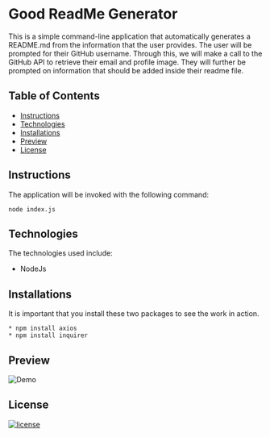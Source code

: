 # Good ReadMe Generator 
        
This is a simple command-line application that automatically generates a README.md from the information that the user provides. The user will be prompted for their GitHub username. Through this, we will make a call to the GitHub API to retrieve their email and profile image. They will further be prompted on information that should be added inside their readme file.
        
## Table of Contents

* [Instructions](#Instructions)  
* [Technologies](#Technologies)
* [Installations](#Installations)
* [Preview](#Preview)
* [License](#License)
        
## Instructions 
The application will be invoked with the following command:

```
node index.js
```

## Technologies
The technologies used include: 
* NodeJs
        
## Installations
It is important that you install these two packages to see the work in action.

``` 
* npm install axios 
* npm install inquirer 
```  
## Preview 
![Demo](assets/demo.gif)

## License
        
[![license](https://img.shields.io/github/license/DAVFoundation/captain-n3m0.svg?style=flat-square)]()
        